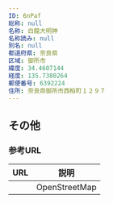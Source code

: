 ```yaml
---
ID: 6nPaf
総称: null
名称: 白龍大明神
名称読み: null
別名: null
都道府県: 奈良県
区域: 御所市
緯度: 34.4607144
経度: 135.7380264
郵便番号: 6392224
住所: 奈良県御所市西柏町１２９７
---
```


## その他

### 参考URL

| URL | 説明          |
| --- | ------------- |
|     | OpenStreetMap |
